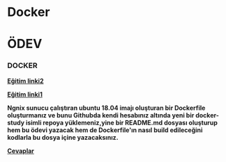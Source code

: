 # Docker
# ÖDEV
### DOCKER
**[Eğitim linki2](https://www.youtube.com/watch?v=ZeYIp1PrWXc)**

 **[Eğitim linki1](https://www.youtube.com/watch?v=4XVfmGE1F_w)**

**Ngnix sunucu çalıştıran ubuntu 18.04 imajı oluşturan bir Dockerfile oluşturmanız ve bunu Githubda kendi hesabınız altında yeni bir docker-study isimli repoya yüklemeniz,yine bir README.md dosyası oluşturup hem bu ödevi yazacak hem de Dockerfile'ın nasıl build edileceğini kodlarla bu dosya içine yazacaksınız.**

**[Cevaplar](https://github.com/Sueda-Bayrak/Docker/blob/1ac3ab7fbe32f9d2e7408f6ba534141508bbe305/Cevap)**
